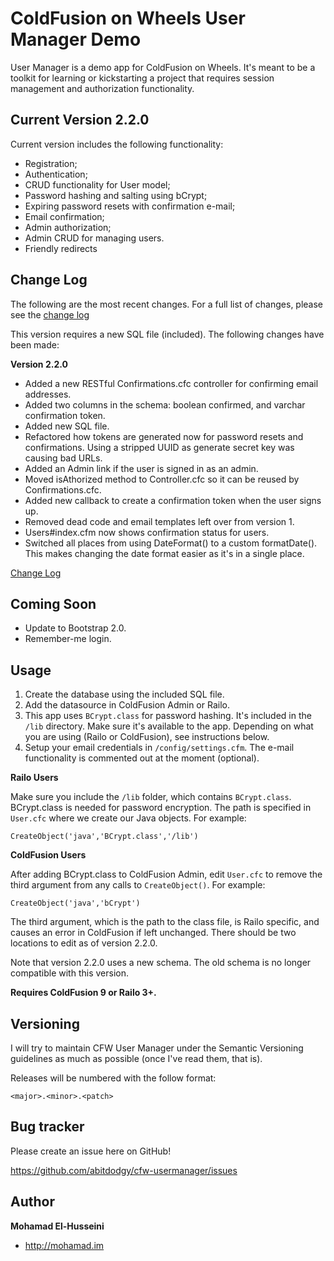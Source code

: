 ColdFusion on Wheels User Manager Demo
======================================

User Manager is a demo app for ColdFusion on Wheels. It's meant to be a toolkit for learning or kickstarting a project that requires session management and authorization functionality.


Current Version 2.2.0
---------------------

Current version includes the following functionality:

* Registration;
* Authentication;
* CRUD functionality for User model;
* Password hashing and salting using bCrypt;
* Expiring password resets with confirmation e-mail;
* Email confirmation;
* Admin authorization;
* Admin CRUD for managing users.
* Friendly redirects

Change Log
----------

The following are the most recent changes. For a full list of changes, please see the 
[change log](https://github.com/abitdodgy/cfw-usermanager/wiki/Change-Log)

This version requires a new SQL file (included). The following changes have been made:

**Version 2.2.0**
* Added a new RESTful Confirmations.cfc controller for confirming email addresses.
* Added two columns in the schema: boolean confirmed, and varchar confirmation token.
* Added new SQL file.
* Refactored how tokens are generated now for password resets and confirmations. Using a stripped UUID as generate secret key was causing bad URLs.
* Added an Admin link if the user is signed in as an admin.
* Moved isAthorized method to Controller.cfc so it can be reused by Confirmations.cfc.
* Added new callback to create a confirmation token when the user signs up.
* Removed dead code and email templates left over from version 1.
* Users#index.cfm now shows confirmation status for users.
* Switched all places from using DateFormat() to a custom formatDate(). This makes changing the date format easier as it's in a single place.

[Change Log](https://github.com/abitdodgy/cfw-usermanager/wiki/Change-Log)

Coming Soon
-----------

* Update to Bootstrap 2.0.
* Remember-me login.

Usage
-----

1. Create the database using the included SQL file.
2. Add the datasource in ColdFusion Admin or Railo.
3. This app uses `BCrypt.class` for password hashing. It's included in the `/lib` directory. Make sure it's available to the app. Depending on what you are using (Railo or ColdFusion), see instructions below.
4. Setup your email credentials in `/config/settings.cfm`. The e-mail functionality is commented out at the moment (optional).

**Railo Users**

Make sure you include the `/lib` folder, which contains `BCrypt.class`. BCrypt.class is needed for password encryption. The path is specified in `User.cfc` where we create our Java objects. For example:

    CreateObject('java','BCrypt.class','/lib')

**ColdFusion Users**

After adding BCrypt.class to ColdFusion Admin, edit `User.cfc` to remove the third argument from any calls to `CreateObject()`. For example:

    CreateObject('java','bCrypt')

The third argument, which is the path to the class file, is Railo specific, and causes an error in ColdFusion if left unchanged. There should be two locations to edit as of version 2.2.0.

Note that version 2.2.0 uses a new schema. The old schema is no longer compatible with this version.

**Requires ColdFusion 9 or Railo 3+.**

Versioning
----------

I will try to maintain CFW User Manager under the Semantic Versioning guidelines as much as possible (once I've read them, that is).

Releases will be numbered with the follow format:

`<major>.<minor>.<patch>`

Bug tracker
-----------

Please create an issue here on GitHub!

https://github.com/abitdodgy/cfw-usermanager/issues


Author
-------

**Mohamad El-Husseini**

+ http://mohamad.im